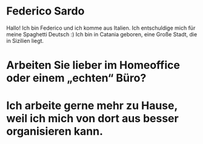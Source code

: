 # Federico Sardo 
Hallo! Ich bin Federico und ich komme aus Italien. Ich entschuldige mich für meine Spaghetti Deutsch :)
Ich bin in Catania geboren, eine Große Stadt, die in Sizilien liegt.

# Arbeiten Sie lieber im Homeoffice oder einem „echten“ Büro?
Ich arbeite gerne mehr zu Hause, weil ich mich von dort aus besser organisieren kann.
=======
